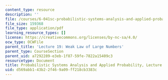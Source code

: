 ```yaml
---
content_type: resource
description: ''
file: /courses/6-041sc-probabilistic-systems-analysis-and-applied-probability-fall-2013/d569abb143b22f469a09ff218cb3383c_MIT6_041SCF13_L19.pdf
file_size: 159368
file_type: application/pdf
learning_resource_types: []
license: https://creativecommons.org/licenses/by-nc-sa/4.0/
ocw_type: OCWFile
parent_title: 'Lecture 19: Weak Law of Large Numbers'
parent_type: CourseSection
parent_uid: a7292289-e3eb-1f87-59fe-7822a15409c3
resourcetype: Document
title: Probabilistic Systems Analysis and Applied Probability, Lecture 19
uid: d569abb1-43b2-2f46-9a09-ff218cb3383c
---
```


